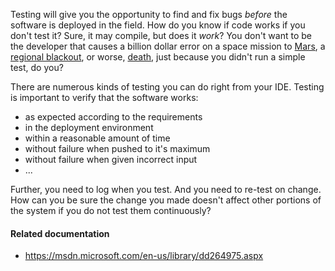 Testing will give you the opportunity to find and fix bugs *before* the software
is deployed in the field. How do you know if code works if you don't test it?
Sure, it may compile, but does it *work*? You don't want to be the developer
that causes a billion dollar error on a space mission to [Mars][], a
[regional blackout][], or worse, [death][], just because you didn't run a simple
test, do you?

There are numerous kinds of testing you can do right from your IDE. Testing is
important to verify that the software works:

- as expected according to the requirements
- in the deployment environment
- within a reasonable amount of time
- without failure when pushed to it's maximum
- without failure when given incorrect input
- ...

Further, you need to log when you test. And you need to re-test on change. How
can you be sure the change you made doesn't affect other portions of the system
if you do not test them continuously?

[Venus]: https://en.wikipedia.org/wiki/Mariner_1
[Mars]: https://en.wikipedia.org/wiki/Mars_Climate_Orbiter
[regional blackout]: https://en.wikipedia.org/wiki/Northeast_blackout_of_2003
[death]: http://www.cbsnews.com/news/toyota-unintended-acceleration-has-killed-89/


#### Related documentation

- <https://msdn.microsoft.com/en-us/library/dd264975.aspx>

